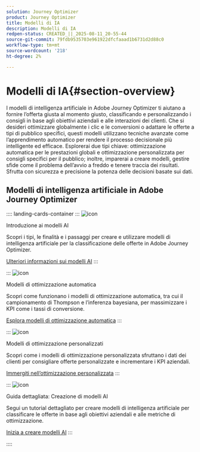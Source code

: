 ```yaml
---
solution: Journey Optimizer
product: Journey Optimizer
title: Modelli di IA
description: Modelli di IA
redpen-status: CREATED_||_2025-08-11_20-55-44
source-git-commit: 79fdb9535703e961922dfcfaaad1b6731d2d88c0
workflow-type: tm+mt
source-wordcount: '218'
ht-degree: 2%

---
```



# Modelli di IA{#section-overview}

I modelli di intelligenza artificiale in Adobe Journey Optimizer ti aiutano a fornire l’offerta giusta al momento giusto, classificando e personalizzando i consigli in base agli obiettivi aziendali e alle interazioni dei clienti. Che si desideri ottimizzare globalmente i clic e le conversioni o adattare le offerte a tipi di pubblico specifici, questi modelli utilizzano tecniche avanzate come l’apprendimento automatico per rendere il processo decisionale più intelligente ed efficace. Esplorerai due tipi chiave: ottimizzazione automatica per le prestazioni globali e ottimizzazione personalizzata per consigli specifici per il pubblico; inoltre, imparerai a creare modelli, gestire sfide come il problema dell’avvio a freddo e tenere traccia dei risultati. Sfrutta con sicurezza e precisione la potenza delle decisioni basate sui dati.

## Modelli di intelligenza artificiale in Adobe Journey Optimizer

:::: landing-cards-container
:::
![icon](https://cdn.experienceleague.adobe.com/icons/book.svg)

Introduzione ai modelli AI

Scopri i tipi, le finalità e i passaggi per creare e utilizzare modelli di intelligenza artificiale per la classificazione delle offerte in Adobe Journey Optimizer.

[Ulteriori informazioni sui modelli AI](../using/experience-decisioning/ranking/ai-models.md)
:::

:::
![icon](https://cdn.experienceleague.adobe.com/icons/chart-line.svg)

Modelli di ottimizzazione automatica

Scopri come funzionano i modelli di ottimizzazione automatica, tra cui il campionamento di Thompson e l’inferenza bayesiana, per massimizzare i KPI come i tassi di conversione.

[Esplora modelli di ottimizzazione automatica](../using/experience-decisioning/ranking/auto-optimization-model.md)
:::

:::
![icon](https://cdn.experienceleague.adobe.com/icons/bullseye.svg)

Modelli di ottimizzazione personalizzati

Scopri come i modelli di ottimizzazione personalizzata sfruttano i dati dei clienti per consigliare offerte personalizzate e incrementare i KPI aziendali.

[Immergiti nell’ottimizzazione personalizzata](../using/experience-decisioning/ranking/personalized-optimization-model.md)
:::

:::
![icon](https://cdn.experienceleague.adobe.com/icons/circle-play.svg)

Guida dettagliata: Creazione di modelli AI

Segui un tutorial dettagliato per creare modelli di intelligenza artificiale per classificare le offerte in base agli obiettivi aziendali e alle metriche di ottimizzazione.

[Inizia a creare modelli AI](../using/experience-decisioning/ranking/create-ai-models.md)
:::

::::
